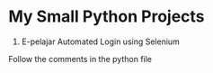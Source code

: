 # My Small Python Projects

1. E-pelajar Automated Login using Selenium

Follow the comments in the python file
